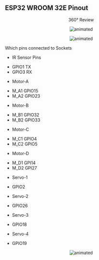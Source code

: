 ## ESP32 WROOM 32E Pinout

<p align="center">
360° Review
</p>

<p align="center">
  <img src="https://user-images.githubusercontent.com/112697142/230360152-12d52dec-c5a4-4487-ae4a-e29177675dd2.gif" alt="animated" />
</p>


<p align="center">
  <img src="https://user-images.githubusercontent.com/78815495/232464806-6abdce40-22c8-40ba-807a-c8adba2092a3.png" alt="animated" />
</p>
Which pins connected to Sockets

+ IR Sensor Pins
- GPIO1 TX
- GPIO3 RX

+ Motor-A 
- M_A1 GPIO15
- M_A2 GPIO23

+ Motor-B
- M_B1 GPIO32
- M_B2 GPIO33

+ Motor-C
- M_C1 GPIO4
- M_C2 GPIO5

+ Motor-D
- M_D1 GPI14
- M_D2 GPI27

+ Servo-1
- GPIO2

+ Servo-2
- GPIO26

+ Servo-3
- GPIO18

+ Servo-4
- GPIO19


</p>
<p align="center">
  <img src="https://user-images.githubusercontent.com/78815495/232464533-1807c9cc-87b0-4529-b5ec-bb78b5b8704c.jpg" alt="animated" />
</p>
